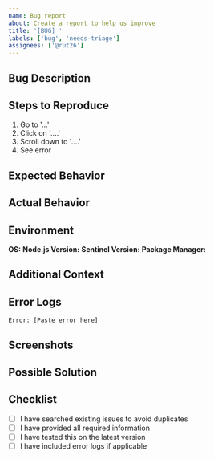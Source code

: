 ```yaml
---
name: Bug report
about: Create a report to help us improve
title: '[BUG] '
labels: ['bug', 'needs-triage']
assignees: ['@rut26']
---
```


## Bug Description

<!-- A clear and concise description of what the bug is -->

## Steps to Reproduce

1. Go to '...'
2. Click on '....'
3. Scroll down to '....'
4. See error

## Expected Behavior

<!-- A clear and concise description of what you expected to happen -->

## Actual Behavior

<!-- A clear and concise description of what actually happened -->

## Environment

**OS:** <!-- e.g. Ubuntu 20.04, Windows 11, macOS 12.0 -->
**Node.js Version:** <!-- e.g. 18.0.0 -->
**Sentinel Version:** <!-- e.g. 1.0.0 -->
**Package Manager:** <!-- e.g. npm 9.0.0, yarn 1.22.0 -->

## Additional Context

<!-- Add any other context about the problem here -->

## Error Logs

<!-- If applicable, add error logs or stack traces here -->

```
Error: [Paste error here]
```

## Screenshots

<!-- If applicable, add screenshots to help explain your problem -->

## Possible Solution

<!-- If you have suggestions on a fix for the bug, describe it here -->

## Checklist

- [ ] I have searched existing issues to avoid duplicates
- [ ] I have provided all required information
- [ ] I have tested this on the latest version
- [ ] I have included error logs if applicable
